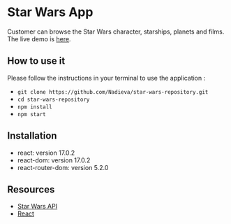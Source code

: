 # Star Wars App

Customer can browse the Star Wars character, starships, planets and films. The live demo is [here](https://codesandbox.io/s/broken-meadow-4rczo).

## How to use it

Please follow the instructions in your terminal to use the application :

- `git clone https://github.com/Nadieva/star-wars-repository.git`
- `cd star-wars-repository`
- `npm install`
- `npm start`

## Installation
- react: version 17.0.2
- react-dom: version 17.0.2
- react-router-dom: version 5.2.0

## Resources

- [Star Wars API](https://swapi.dev/)
- [React](https://github.com/facebook/react)
